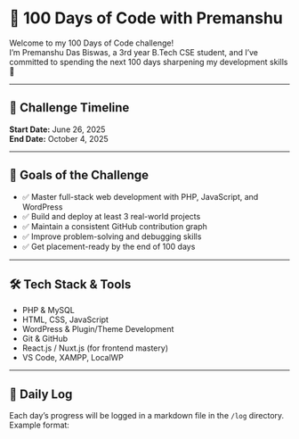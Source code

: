 # 💯 100 Days of Code with Premanshu

Welcome to my 100 Days of Code challenge!  
I’m Premanshu Das Biswas, a 3rd year B.Tech CSE student, and I’ve committed to spending the next 100 days sharpening my development skills 🚀

---

## 📅 Challenge Timeline

**Start Date:** June 26, 2025  
**End Date:** October 4, 2025

---

## 📌 Goals of the Challenge

- ✅ Master full-stack web development with PHP, JavaScript, and WordPress
- ✅ Build and deploy at least 3 real-world projects
- ✅ Maintain a consistent GitHub contribution graph
- ✅ Improve problem-solving and debugging skills
- ✅ Get placement-ready by the end of 100 days

---

## 🛠️ Tech Stack & Tools

- PHP & MySQL  
- HTML, CSS, JavaScript  
- WordPress & Plugin/Theme Development  
- Git & GitHub  
- React.js / Nuxt.js (for frontend mastery)  
- VS Code, XAMPP, LocalWP  

---

## 📆 Daily Log

Each day’s progress will be logged in a markdown file in the `/log` directory.  
Example format:


